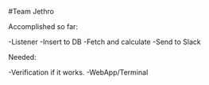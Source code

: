 #Team Jethro

Accomplished so far:

-Listener
-Insert to DB
-Fetch and calculate
-Send to Slack

Needed:

-Verification if it works.
-WebApp/Terminal

